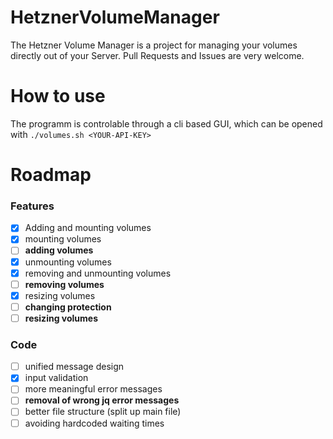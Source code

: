 HetznerVolumeManager
====================

The Hetzner Volume Manager is a project for managing your volumes directly out of your Server.
Pull Requests and Issues are very welcome.

How to use
==========
The programm is controlable through a cli based GUI, which can be opened with ``./volumes.sh <YOUR-API-KEY>``


Roadmap
=======
### Features
- [x] Adding and mounting volumes
- [x] mounting volumes
- [ ] **adding volumes**
- [x] unmounting volumes
- [x] removing and unmounting volumes
- [ ] **removing volumes**
- [x] resizing volumes
- [ ] **changing protection**
- [ ] **resizing volumes** 

### Code
- [ ] unified message design
- [x] input validation
- [ ] more meaningful error messages
- [ ] **removal of wrong jq error messages**
- [ ] better file structure (split up main file)
- [ ] avoiding hardcoded waiting times

